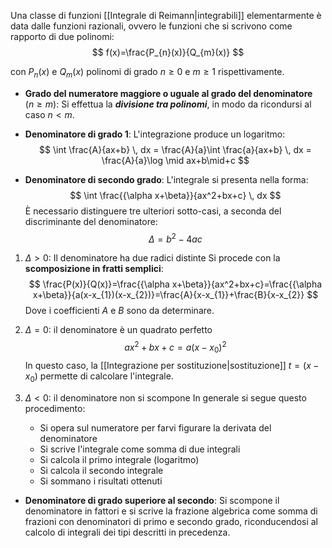 Una classe di funzioni [[Integrale di Reimann|integrabili]] elementarmente è data dalle funzioni razionali, ovvero le funzioni che si scrivono come rapporto di due polinomi:
$$
f(x)=\frac{P_{n}(x)}{Q_{m}(x)}
$$

con $P_{n}(x)$ e $Q_{m}(x)$ polinomi di grado $n \ge0$ e $m \ge 1$ rispettivamente.

- **Grado del numeratore maggiore o uguale al grado del denominatore** ($n \ge m$):
	Si effettua la ***divisione tra polinomi***, in modo da ricondursi al caso $n<m$.

- **Denominatore di grado 1**:
	L'integrazione produce un logaritmo:
	$$
\int \frac{A}{ax+b} \, dx = \frac{A}{a}\int \frac{a}{ax+b} \, dx = \frac{A}{a}\log \mid ax+b\mid+c  
$$
- **Denominatore di secondo grado**:
	L'integrale si presenta nella forma:
$$
\int \frac{{\alpha x+\beta}}{ax^2+bx+c} \, dx 
$$
	È necessario distinguere tre ulteriori sotto-casi, a seconda del discriminante del denominatore:
$$
\Delta = b^2-4ac
$$
1. $\Delta>0$: Il denominatore ha due radici distinte 
	Si procede con la **scomposizione in fratti semplici**:
	$$
\frac{P(x)}{Q(x)}=\frac{{\alpha x+\beta}}{ax^2+bx+c}=\frac{{\alpha x+\beta}}{a(x-x_{1})(x-x_{2})}=\frac{A}{x-x_{1}}+\frac{B}{x-x_{2}}
$$
	Dove i coefficienti $A$ e $B$ sono da determinare.

2. $\Delta=0$: il denominatore è un quadrato perfetto
	$$
ax^2+bx+c=a(x-x_{0})^2
$$
	In questo caso, la [[Integrazione per sostituzione|sostituzione]] $t=(x-x_{0})$ permette di calcolare l'integrale.

3. $\Delta<0$: il denominatore non si scompone
	In generale si segue questo procedimento:
	- Si opera sul numeratore per farvi figurare la derivata del denominatore
	- Si scrive l'integrale come somma di due integrali
	- Si calcola il primo integrale (logaritmo)
	- Si calcola il secondo integrale 
	- Si sommano i risultati ottenuti

- **Denominatore di grado superiore al secondo**:
	Si scompone il denominatore in fattori e si scrive la frazione algebrica come somma di frazioni con denominatori di primo e secondo grado, riconducendosi al calcolo di integrali dei tipi descritti in precedenza.
